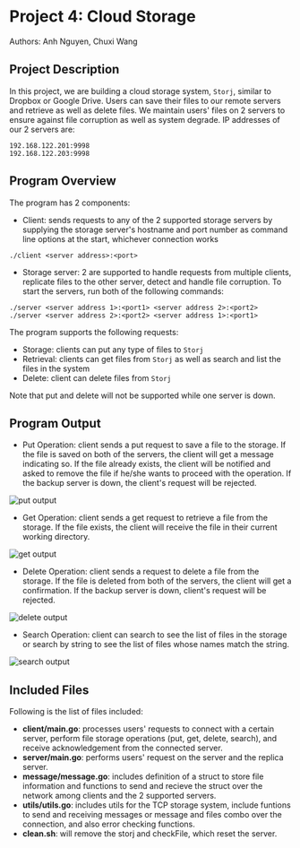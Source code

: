 # **Project 4: Cloud Storage**

Authors: Anh Nguyen, Chuxi Wang

## **Project Description**

In this project, we are building a cloud storage system, `Storj`, similar to Dropbox or Google Drive. Users can save their files to our remote servers and retrieve as well as delete files. We maintain users' files on 2 servers to ensure against file corruption as well as system degrade. IP addresses of our 2 servers are:

```
192.168.122.201:9998
192.168.122.203:9998
```

## **Program Overview**

The program has 2 components:

- Client: sends requests to any of the 2 supported storage servers by supplying the storage server's hostname and port number as command line options at the start, whichever connection works

```console
./client <server address>:<port>
```

- Storage server: 2 are supported to handle requests from multiple clients, replicate files to the other server, detect and handle file corruption. To start the servers, run both of the following commands:

```console
./server <server address 1>:<port1> <server address 2>:<port2>
./server <server address 2>:<port2> <server address 1>:<port1>
```

The program supports the following requests:

- Storage: clients can put any type of files to `Storj`
- Retrieval: clients can get files from `Storj` as well as search and list the files in the system
- Delete: client can delete files from `Storj`

Note that put and delete will not be supported while one server is down.


<!-- TODO: Insert flowchart (Chuxi) -->

## **Program Output** 

- Put Operation: client sends a put request to save a file to the storage. If the file is saved on both of the servers, the client will get a message indicating so. If the file already exists, the client will be notified and asked to remove the file if he/she wants to proceed with the operation. If the backup server is down, the client's request will be rejected.

<img src="https://github.com/usf-cs521-sp21/P4-siri/blob/main/img/put.gif" alt="put output">

- Get Operation: client sends a get request to retrieve a file from the storage. If the file exists, the client will receive the file in their current working directory.

<img src="https://github.com/usf-cs521-sp21/P4-siri/blob/main/img/get.gif" alt="get output">

- Delete Operation: client sends a request to delete a file from the storage. If the file is deleted from both of the servers, the client will get a confirmation. If the backup server is down, client's request will be rejected.

<img src="https://github.com/usf-cs521-sp21/P4-siri/blob/main/img/delete.gif" alt="delete output">

- Search Operation: client can search to see the list of files in the storage or search by string to see the list of files whose names match the string.

<img src="https://github.com/usf-cs521-sp21/P4-siri/blob/main/img/search.gif" alt="search output">

## **Included Files**

Following is the list of files included:

- **client/main.go**: processes users' requests to connect with a certain server, perform file storage operations (put, get, delete, search), and receive acknowledgement from the connected server.
- **server/main.go**: performs users' request on the server and the replica server.
- **message/message.go**: includes definition of a struct to store file information and functions to send and recieve the struct over the network among clients and the 2 supported servers.
- **utils/utils.go**: includes utils for the TCP storage system, include funtions to send and receiving messages or message and files combo over the connection,
and also error checking functions.
- **clean.sh**: will remove the storj and checkFile, which reset the server.